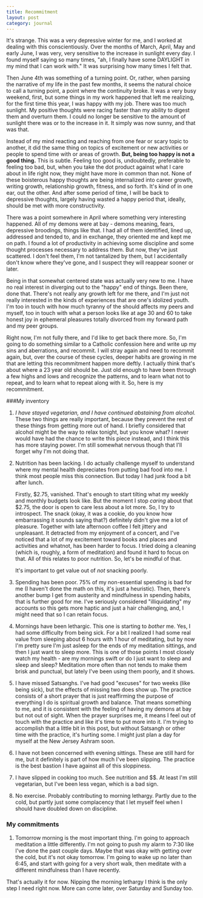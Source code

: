 ```yaml
---
title: Recommitment
layout: post
category: journal
---
```


It's strange. This was a very depressive winter for me, and I worked at dealing with this conscientiously. Over the months of March, April, May and early June, I was very, very sensitive to the increase in sunlight every day. I found myself saying so many times, "ah, I finally have some DAYLIGHT in my mind that I can work with." It was surprising how many times I felt that.

Then June 4th was something of a turning point. Or, rather, when parsing the narrative of my life in the past few months, it seems the natural choice to call a turning point, a point where the continuity broke. It was a very busy weekend, first, but some things in my work happened that left me realizing, for the first time this year, I was happy with my job. There was too much sunlight. My positive thoughts were racing faster than my ability to digest them and overturn them. I could no longer be sensitive to the amount of sunlight there was or to the increase in it. It simply was now sunny, and that was that.

Instead of my mind reacting and reaching from one fear or scary topic to another, it did the same thing on topics of excitement or new activities or people to spend time with or areas of growth. **But, being too happy is not a good thing.**  This is subtle. Feeling too good is, undoubtedly, preferable to feeling too bad, but, when you take the dot product against what I care about in life right now, they might have more in common than not. None of these boisterous happy thoughts are being internalized into career growth, writing growth, relationship growth, fitness, and so forth. It's kind of in one ear, out the other. And after some period of time, I will be back to depressive thoughts, largely having wasted a happy period that, ideally, should be met with more constructivity.

There was a point somewhere in April where something very interesting happened. All of my demons were at bay - demons meaning, fears, depressive broodings, things like that. I had all of them identified, lined up, addressed and tended to, and in exchange, they oriented me and kept me on path. I found a lot of productivity in achieving some discipline and some thought processes necessary to address them. But now, they've just scattered. I don't feel them, I'm not tantalized by them, but I accidentally don't know where they've gone, and I suspect they will reappear sooner or later.

Being in that somewhat centered state was actually very new to me. I have no real interest in diverging out to the "happy" end of things. Been there, done that. There's not really any growth left for me there, and I'm just not really interested in the kinds of experiences that are one's idolized youth. I'm too in touch with how much tyranny of the should affects my peers and myself, too in touch with what a person looks like at age 30 and 60 to take honest joy in ephemeral pleasures totally divorced from my forward path and my peer groups.

Right now, I'm not fully there, and I'd like to get back there more. So, I'm going to do something similar to a Catholic confession here and write up my sins and aberrations, and recommit. I will stray again and need to recommit again, but, over the course of these cycles, deeper habits are growing in me that are letting this recommitment happen more deftly. I actually think that's about where a 23 year old should be. Just old enough to have been through a few highs and lows and recognize the patterns, and to learn what not to repeat, and to learn what to repeat along with it. So, here is my recommitment.


###My inventory

1.  *I have stayed vegetarian, and I have continued abstaining from alcohol.* These two things are really important, because they prevent the rest of these things from getting more out of hand. I briefly considered that alcohol might be the way to relax tonight, but you know what? I never would have had the chance to write this piece instead, and I think this has more staying power. I'm still somewhat nervous though that I'll forget why I'm not doing that.

2.  Nutrition has been lacking. I do actually challenge myself to understand where my mental health depreciates from putting bad food into me. I think most people miss this connection. But today I had junk food a bit after lunch.

    Firstly, $2.75, vanished. That's enough to start tilting what my weekly and monthly budgets look like. But the moment I stop *caring* about that $2.75, the door is open to care less about a lot more. So, I try to introspect. The snack (okay, it was a cookie, do you know how embarrassing it sounds saying that?) definitely didn't give me a lot of pleasure. Together with late afternoon coffee I felt jittery and unpleasant. It detracted from my enjoyment of a concert, and I've noticed that a lot of my excitement toward books and places and activities and whatnot, has been harder to focus. I tried doing a cleaning (which is, roughly, a form of meditation) and found it hard to focus on that. All of this relates to poor nutrition. So, let's be mindful of that.

    It's important to get value out of *not* snacking poorly.

3.  Spending has been poor. 75% of my non-essential spending is bad for me (I haven't done the math on this, it's just a heuristic). Then, there's another bump I get from austerity and mindfulness in spending habits, that is further good for me. I've seriously considered "illiquidating" my accounts so this gets more haptic and just a hair challenging, and, I might need that so I can retain focus. 

4.  Mornings have been lethargic.  This one is starting to *bother* me.  Yes, I had some difficulty from being sick. For a bit I realized I had some real value from sleeping about 6 hours with 1 hour of meditating, but by now I'm pretty sure I'm just asleep for the ends of my meditation sittings, and then I just want to sleep more. This is one of those points I most closely watch my health - are my mornings swift or do I just want to sleep and sleep and sleep? Meditation more often than not tends to make them brisk and punctual, but lately I've been using them poorly, and it shows.

5.  I have missed Satsanghs. I've had good "excuses" for two weeks (like being sick), but the effects of missing two does show up.  The practice consists of a short prayer that is just reaffirming the purpose of everything I do is spiritual growth and balance. That means something to me, and it is consistent with the feeling of having my demons at bay but not out of sight. When the prayer surprises me, it means I feel out of touch with the practice and like it's time to put more into it. I'm trying to accomplish that a little bit in this post, but without Satsangh or other time with the practice, it's hurting some. I might just plan a day for myself at the New Jersey Ashram soon.

6.  I have not been concerned with evening sittings. These are still hard for me, but it definitely is part of how much I've been slipping. The practice is the best bastion I have against all of this sloppiness.

7.  I have slipped in cooking too much. See nutrition and $$. At least I'm still vegetarian, but I've been less vegan, which is a bad sign.

8.  No exercise. Probably contributing to morning lethargy. Partly due to the cold, but partly just some complacency that I let myself feel when I should have doubled down on discipline.

### My commitments

1.  Tomorrow morning is the most important thing.  I'm going to approach meditation a little differently.  I'm not going to push my alarm to 7:30 like I've done the past couple days. Maybe that was okay with getting over the cold, but it's not okay tomorrow. I'm going to wake up no later than 6:45, and start with going for a very short walk, then meditate with a different mindfulness than I have recently.

That's actually it for now.  Nipping the morning lethargy I think is the only step I need right now.  More can come later, over Saturday and Sunday too.
